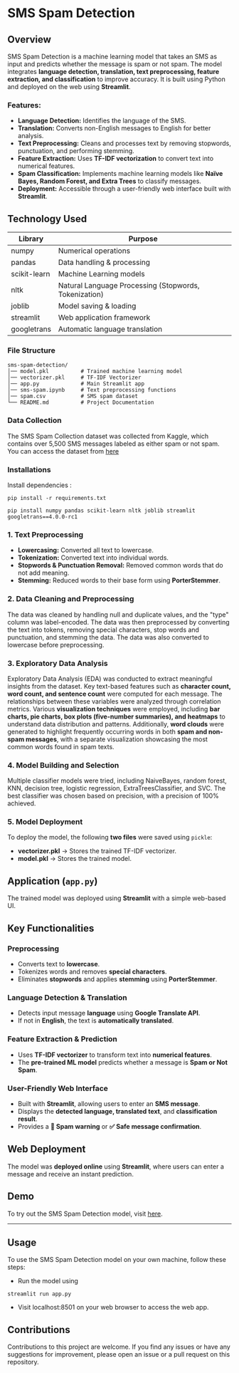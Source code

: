 # SMS Spam Detection

## Overview
SMS Spam Detection is a machine learning model that takes an SMS as input and predicts whether the message is spam or not spam. The model integrates **language detection, translation, text preprocessing, feature extraction, and classification** to improve accuracy. It is built using Python and deployed on the web using **Streamlit**.

### Features:
- **Language Detection:** Identifies the language of the SMS.
- **Translation:** Converts non-English messages to English for better analysis.
- **Text Preprocessing:** Cleans and processes text by removing stopwords, punctuation, and performing stemming.
- **Feature Extraction:** Uses **TF-IDF vectorization** to convert text into numerical features.
- **Spam Classification:** Implements machine learning models like **Naïve Bayes, Random Forest, and Extra Trees** to classify messages.
- **Deployment:** Accessible through a user-friendly web interface built with **Streamlit**.

## Technology Used

| Library      | Purpose                                               |
|--------------|-------------------------------------------------------|
| numpy        | Numerical operations                                  |
| pandas       | Data handling & processing                            |
| scikit-learn | Machine Learning models                               |
| nltk         | Natural Language Processing (Stopwords, Tokenization) |
| joblib       | Model saving & loading                                |
| streamlit    | Web application framework                             |
| googletrans  | Automatic language translation                        |

### File Structure 

```
sms-spam-detection/
│── model.pkl          # Trained machine learning model
│── vectorizer.pkl     # TF-IDF Vectorizer
│── app.py             # Main Streamlit app
│── sms-spam.ipynb     # Text preprocessing functions
│── spam.csv           # SMS spam dataset
└── README.md          # Project Documentation
```

### Data Collection
The SMS Spam Collection dataset was collected from Kaggle, which contains over 5,500 SMS messages labeled as either spam or not spam.
You can access the dataset from [here](https://www.kaggle.com/datasets/uciml/sms-spam-collection-dataset)

### Installations

Install dependencies :

```
pip install -r requirements.txt
```
```
pip install numpy pandas scikit-learn nltk joblib streamlit googletrans==4.0.0-rc1
```

### 1. Text Preprocessing
- **Lowercasing:** Converted all text to lowercase.
- **Tokenization:** Converted text into individual words.
- **Stopwords & Punctuation Removal:** Removed common words that do not add meaning.
- **Stemming:** Reduced words to their base form using **PorterStemmer**.
  
### 2. Data Cleaning and Preprocessing
The data was cleaned by handling null and duplicate values, and the "type" column was label-encoded. The data was then preprocessed by converting the text into tokens, removing special characters, stop words and punctuation, and stemming the data. The data was also converted to lowercase before preprocessing.

### 3. Exploratory Data Analysis
Exploratory Data Analysis (EDA) was conducted to extract meaningful insights from the dataset. Key text-based features such as **character count, word count, and sentence count** were computed for each message. The relationships between these variables were analyzed through correlation metrics. Various **visualization techniques** were employed, including **bar charts, pie charts, box plots (five-number summaries), and heatmaps** to understand data distribution and patterns. Additionally, **word clouds** were generated to highlight frequently occurring words in both **spam and non-spam messages**, with a separate visualization showcasing the most common words found in spam texts.

### 4. Model Building and Selection
Multiple classifier models were tried, including NaiveBayes, random forest, KNN, decision tree, logistic regression, ExtraTreesClassifier, and SVC. The best classifier was chosen based on precision, with a precision of 100% achieved.

### 5. Model Deployment
To deploy the model, the following **two files** were saved using `pickle`:
- **vectorizer.pkl** → Stores the trained TF-IDF vectorizer.
- **model.pkl** → Stores the trained model.

## **Application (`app.py`)** 

The trained model was deployed using **Streamlit** with a simple web-based UI.  

## Key Functionalities  

### **Preprocessing**
- Converts text to **lowercase**.  
- Tokenizes words and removes **special characters**.  
- Eliminates **stopwords** and applies **stemming** using **PorterStemmer**.  

### **Language Detection & Translation**
- Detects input message **language** using **Google Translate API**.  
- If not in **English**, the text is **automatically translated**.  

### **Feature Extraction & Prediction**
- Uses **TF-IDF vectorizer** to transform text into **numerical features**.  
- The **pre-trained ML model** predicts whether a message is **Spam or Not Spam**.  

### **User-Friendly Web Interface**
- Built with **Streamlit**, allowing users to enter an **SMS message**.  
- Displays the **detected language, translated text**, and **classification result**.  
- Provides a **🚨 Spam warning** or **✅ Safe message confirmation**.  

## **Web Deployment**
The model was **deployed online** using **Streamlit**, where users can enter a message and receive an instant prediction.  


## Demo

To try out the SMS Spam Detection model, visit [here](https://sms-spam-detection-bfnxawrjgl4ehspxewcnwp.streamlit.app/).

---

## Usage
To use the SMS Spam Detection model on your own machine, follow these steps:

+ Run the model using 
```
streamlit run app.py
```
+ Visit localhost:8501 on your web browser to access the web app.


## Contributions
Contributions to this project are welcome. If you find any issues or have any suggestions for improvement, please open an issue or a pull request on this repository.
